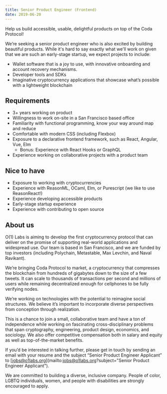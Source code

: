 ```yaml
---
title: Senior Product Engineer (Frontend)
date: 2019-06-20
---
```


Help us build accessible, usable, delightful products on top of the Coda Protocol!

We’re seeking a senior product engineer who is also excited by building beautiful products. While it's hard to say exactly what we'll work on given that we are such an early-stage startup, we expect projects to include:

- Wallet software that is a joy to use, with innovative onboarding and account recovery mechanisms.
- Developer tools and SDKs
- Imaginative cryptocurrency applications that showcase what’s possible with a lightweight blockchain

## Requirements

- 3+ years working on product
- Willingness to work on-site in a San Francisco based office
- Familiarity with functional programming, know your way around map and reduce
- Comfortable with modern CSS (including Flexbox)
- Exposure to a declarative frontend framework, such as React, Angular, Vue, Elm
    - Bonus: Experience with React Hooks or GraphQL
- Experience working on collaborative projects with a product team

## Nice to have

- Exposure to working with cryptocurrencies
- Experience with ReasonML, OCaml, Elm, or Purescript (we like to use ReasonReact!)
- Experience developing accessible products
- Early-stage startup experience
- Experience with contributing to open source

## About us


O(1) Labs is aiming to develop the first cryptocurrency protocol that can deliver on the promise of supporting real-world applications and widespread use. Our team is based in San Francisco, and we are funded by top investors (including Polychain, Metastable, Max Levchin, and Naval Ravikant).

We’re bringing Coda Protocol to market, a cryptocurrency that compresses the blockchain from hundreds of gigabytes down to the size of a few tweets. It can scale to thousands of transactions per second and millions of users while remaining decentralized enough for cellphones to be fully verifying nodes.

We’re working on technologies with the potential to reimagine social structures. We believe it’s important to incorporate diverse perspectives from conception through realization.

This is a chance to join a small, collaborative team and have a ton of independence while working on fascinating cross-disciplinary problems that span cryptography, engineering, product design, economics, and sociology. We also offer competitive compensation both in salary and equity as well as top-of-the-market benefits.

If you’d be interested in talking further, please get in touch by sending an email with your resume and the subject “Senior Product Engineer Applicant” to [jobs@o1labs.org](mailto:jobs@o1labs.org?subject="Senior Product Engineer Applicant").

We are committed to building a diverse, inclusive company. People of color, LGBTQ individuals, women, and people with disabilities are strongly encouraged to apply.


